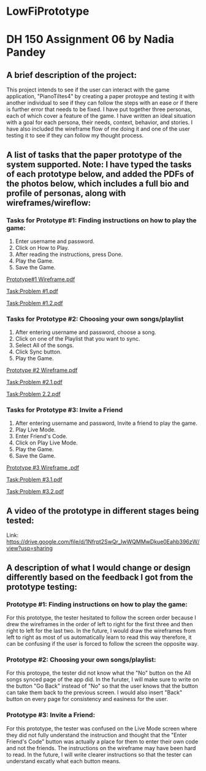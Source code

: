 # LowFiPrototype

# DH 150 Assignment 06 by Nadia Pandey

## A brief description of the project:

This project intends to see if the user can interact with the game application, "PianoTiltes4" by creating a paper protoype and testing it with another individual to see if they can follow the steps with an ease or if there is further error that needs to be fixed. I have put together three personas, each of which cover a feature of the game. I have written an ideal situation with a goal for each persona, their needs, context, behavior, and stories. I have also included the wireframe flow of me doing it and one of the user testing it to see if they can follow my thought process.

## A list of tasks that the paper prototype of the system supported. Note: I have typed the tasks of each prototype below, and added the PDFs of the photos below, which includes a full bio and profile of personas, along with wireframes/wireflow:

### Tasks for Prototype #1: Finding instructions on how to play the game:
1. Enter username and password.
2. Click on How to Play.
3. After reading the instructions, press Done.
4. Play the Game.
5. Save the Game.

[Prototype#1 Wireframe.pdf](https://github.com/pandeynadia/nadia/files/4179020/Prototype.1.Wireframe.pdf)

[Task:Problem #1.pdf](https://github.com/pandeynadia/nadia/files/4179024/Task.Problem.1.pdf)

[Task:Problem #1.2.pdf](https://github.com/pandeynadia/nadia/files/4179029/Task.Problem.1.2.pdf)

### Tasks for Prototype #2: Choosing your own songs/playlist
1. After entering username and password, choose a song.
2. Click on one of the Playlist that you want to sync.
3. Select All of the songs.
4. Click Sync button.
5. Play the Game.

[Prototype #2 Wireframe.pdf](https://github.com/pandeynadia/nadia/files/4179035/Prototype.2.Wireframe.pdf)

[Task:Problem #2.1.pdf](https://github.com/pandeynadia/nadia/files/4179038/Task.Problem.2.1.pdf)

[Task:Problem 2.2.pdf](https://github.com/pandeynadia/nadia/files/4179039/Task.Problem.2.2.pdf)

### Tasks for Prototype #3: Invite a Friend
1. After entering username and password, Invite a friend to play the game.
2. Play Live Mode.
3. Enter Friend's Code.
4. Click on Play Live Mode.
5. Play the Game.
6. Save the Game.

[Prototype #3 Wireframe .pdf](https://github.com/pandeynadia/nadia/files/4179043/Prototype.3.Wireframe.pdf)

[Task:Problem #3.1.pdf](https://github.com/pandeynadia/nadia/files/4179046/Task.Problem.3.1.pdf)

[Task:Problem #3.2.pdf](https://github.com/pandeynadia/nadia/files/4179047/Task.Problem.3.2.pdf)

## A video of the prototype in different stages being tested:

Link: https://drive.google.com/file/d/1Nfrpt2SwQr_IwWQMMwDkue0Eahb396zW/view?usp=sharing

## A description of what I would change or design differently based on the feedback I got from the prototype testing:

### Prototype #1: Finding instructions on how to play the game:
For this prototype, the tester hesitated to follow the screen order because I drew the wireframes in the order of left to right for the first three and then right to left for the last two. In the future, I would draw the wireframes from left to right as most of us automatically learn to read this way therefore, it can be confusing if the user is forced to follow the screen the opposite way.

### Prototype #2: Choosing your own songs/playlist:
For this protoype, the tester did not know what the "No" button on the All songs synced page of the app did. In the furuter, I will make sure to write on the button "Go Back" instead of "No" so that the user knows that the button can take them back to the previous screen. I would also insert "Back" button on every page for consistency and easiness for the user.

### Prototype #3: Invite a Friend:
For this prototype, the tester was confused on the Live Mode screen where they did not fully understand the instruction and thought that the "Enter Friend's Code" button was actually a place for them to enter their own code and not the friends. The instructions on the wireframe may have been hard to read. In the future, I will write clearer instructions so that the tester can understand excatly what each button means. 
